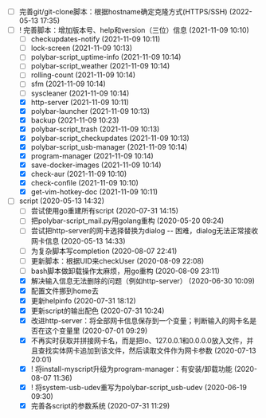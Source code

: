 - [ ] 完善git/git-clone脚本：根据hostname确定克隆方式(HTTPS/SSH) (2022-05-13 17:35)
- [ ] ! 完善脚本：增加版本号、help和version（三位）信息 (2021-11-09 10:10)
  - [ ] checkupdates-notify (2021-11-09 10:11)
  - [ ] lock-screen (2021-11-09 10:13)
  - [ ] polybar-script_uptime-info (2021-11-09 10:14)
  - [ ] polybar-script_weather (2021-11-09 10:14)
  - [ ] rolling-count (2021-11-09 10:14)
  - [ ] sfm (2021-11-09 10:14)
  - [ ] syscleaner (2021-11-09 10:14)
  - [X] http-server (2021-11-09 10:11)
  - [X] polybar-launcher (2021-11-09 10:13)
  - [X] backup (2021-11-09 10:23)
  - [X] polybar-script_trash (2021-11-09 10:13)
  - [X] polybar-script_checkupdates (2021-11-09 10:13)
  - [X] polybar-script_usb-manager (2021-11-09 10:14)
  - [X] program-manager (2021-11-09 10:14)
  - [X] save-docker-images (2021-11-09 10:14)
  - [X] check-aur (2021-11-09 10:10)
  - [X] check-confile (2021-11-09 10:10)
  - [X] get-vim-hotkey-doc (2021-11-09 10:11)
- [ ] script (2020-05-13 14:32)
  - [ ] 尝试使用go重建所有script (2020-07-31 14:15)
  - [ ] 把polybar-script_mail.py用golang重构 (2020-05-20 09:24)
  - [ ] 尝试把http-server的网卡选择替换为dialog -- 困难，dialog无法正常接收网卡信息 (2020-05-13 14:33)
  - [ ] 为复杂脚本写completion (2020-08-07 22:41)
  - [ ] 更新脚本：根据UID来checkUser (2020-08-09 22:08)
  - [ ] bash脚本做卸载操作太麻烦，用go重构 (2020-08-09 23:11)
  - [X] 解决输入信息无法删除的问题（例如http-server） (2020-06-30 10:09)
  - [X] 配置文件挪到home去
  - [X] 更新helpinfo (2020-07-31 18:12)
  - [X] 更新script的输出配色 (2020-07-31 10:24)
  - [X] 改进http-server：将全部网卡信息保存到一个变量；判断输入的网卡名是否在这个变量里 (2020-07-01 09:29)
  - [X] 不再实时获取并拼接网卡名，而是把lo、127.0.0.1和0.0.0.0放入文件，并且查找实体网卡追加到该文件，然后读取文件作为网卡参数 (2020-07-13 20:01)
  - [X] ! 将install-myscript升级为program-manager：有安装/卸载功能 (2020-08-07 11:36)
  - [X] ! 将system-usb-udev重写为polybar-script_usb-udev (2020-06-19 09:30)
  - [X] 完善各script的参数系统 (2020-07-31 11:29)
